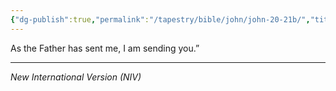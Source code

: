 ```yaml
---
{"dg-publish":true,"permalink":"/tapestry/bible/john/john-20-21b/","title":"John 20:21b","hide":true,"tags":["bible-verse","bible-verse"],"dgHomeLink":true,"dgShowLocalGraph":true,"dgEnableSearch":true}
---
```


As the Father has sent me, I am sending you.”

---
*New International Version (NIV)*